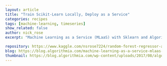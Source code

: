 ```yaml
---
layout: article
title: "Train Scikit-Learn Locally, Deploy as a Service"
categories: recipes
tags: [machine-learning, timeseries]
show_related: false
author: nick_rose
excerpt: "Machine Learning as a Service (MLaaS) with Sklearn and Algorithmia"

repository: https://www.kaggle.com/nsrose7224/random-forest-regressor-accuracy-0-91
blog: https://blog.algorithmia.com/machine-learning-as-a-service-mlaas-with-sklearn-and-algorithmia/
thumbnail: https://blog.algorithmia.com/wp-content/uploads/2017/08/algorithmia_scikit-1.png
---
```

